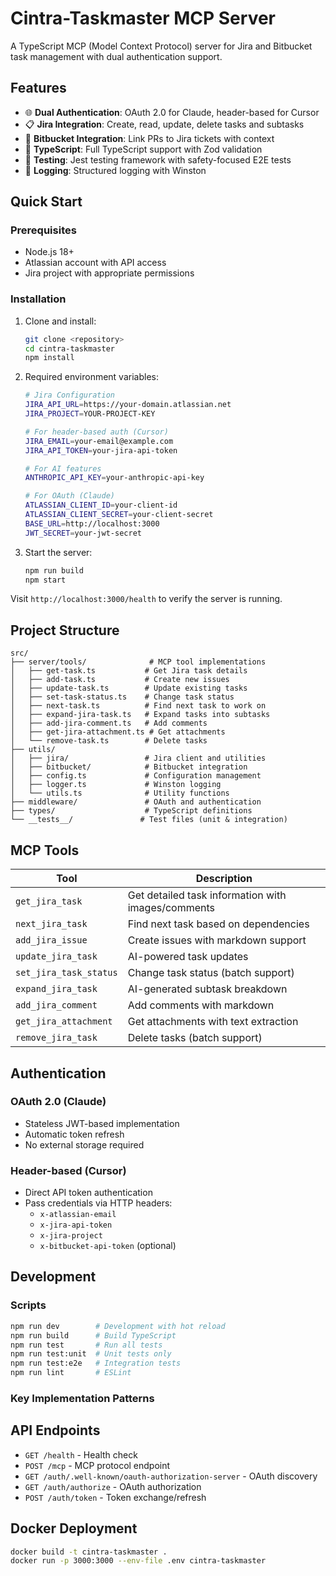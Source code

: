 # Cintra-Taskmaster MCP Server

A TypeScript MCP (Model Context Protocol) server for Jira and Bitbucket task management with dual authentication support.

## Features

- 🌐 **Dual Authentication**: OAuth 2.0 for Claude, header-based for Cursor
- 📋 **Jira Integration**: Create, read, update, delete tasks and subtasks
- 🔄 **Bitbucket Integration**: Link PRs to Jira tickets with context
- 🔧 **TypeScript**: Full TypeScript support with Zod validation
- 🧪 **Testing**: Jest testing framework with safety-focused E2E tests
- 📝 **Logging**: Structured logging with Winston

## Quick Start

### Prerequisites
- Node.js 18+
- Atlassian account with API access
- Jira project with appropriate permissions

### Installation

1. Clone and install:
   ```bash
   git clone <repository>
   cd cintra-taskmaster
   npm install
   ```

2. Required environment variables:
   ```bash
   # Jira Configuration
   JIRA_API_URL=https://your-domain.atlassian.net
   JIRA_PROJECT=YOUR-PROJECT-KEY
   
   # For header-based auth (Cursor)
   JIRA_EMAIL=your-email@example.com
   JIRA_API_TOKEN=your-jira-api-token
   
   # For AI features
   ANTHROPIC_API_KEY=your-anthropic-api-key
   
   # For OAuth (Claude)
   ATLASSIAN_CLIENT_ID=your-client-id
   ATLASSIAN_CLIENT_SECRET=your-client-secret
   BASE_URL=http://localhost:3000
   JWT_SECRET=your-jwt-secret
   ```

3. Start the server:
   ```bash
   npm run build
   npm start
   ```

Visit `http://localhost:3000/health` to verify the server is running.

## Project Structure

```
src/
├── server/tools/              # MCP tool implementations
│   ├── get-task.ts           # Get Jira task details
│   ├── add-task.ts           # Create new issues
│   ├── update-task.ts        # Update existing tasks
│   ├── set-task-status.ts    # Change task status
│   ├── next-task.ts          # Find next task to work on
│   ├── expand-jira-task.ts   # Expand tasks into subtasks
│   ├── add-jira-comment.ts   # Add comments
│   ├── get-jira-attachment.ts # Get attachments
│   └── remove-task.ts        # Delete tasks
├── utils/
│   ├── jira/                 # Jira client and utilities
│   ├── bitbucket/            # Bitbucket integration
│   ├── config.ts             # Configuration management
│   ├── logger.ts             # Winston logging
│   └── utils.ts              # Utility functions
├── middleware/               # OAuth and authentication
├── types/                    # TypeScript definitions
└── __tests__/               # Test files (unit & integration)
```

## MCP Tools

| Tool | Description |
|------|-------------|
| `get_jira_task` | Get detailed task information with images/comments |
| `next_jira_task` | Find next task based on dependencies |
| `add_jira_issue` | Create issues with markdown support |
| `update_jira_task` | AI-powered task updates |
| `set_jira_task_status` | Change task status (batch support) |
| `expand_jira_task` | AI-generated subtask breakdown |
| `add_jira_comment` | Add comments with markdown |
| `get_jira_attachment` | Get attachments with text extraction |
| `remove_jira_task` | Delete tasks (batch support) |

## Authentication

### OAuth 2.0 (Claude)
- Stateless JWT-based implementation
- Automatic token refresh
- No external storage required

### Header-based (Cursor)
- Direct API token authentication
- Pass credentials via HTTP headers:
  - `x-atlassian-email`
  - `x-jira-api-token`
  - `x-jira-project`
  - `x-bitbucket-api-token` (optional)

## Development

### Scripts
```bash
npm run dev        # Development with hot reload
npm run build      # Build TypeScript
npm run test       # Run all tests
npm run test:unit  # Unit tests only
npm run test:e2e   # Integration tests
npm run lint       # ESLint
```

### Key Implementation Patterns

## API Endpoints

- `GET /health` - Health check
- `POST /mcp` - MCP protocol endpoint
- `GET /auth/.well-known/oauth-authorization-server` - OAuth discovery
- `GET /auth/authorize` - OAuth authorization
- `POST /auth/token` - Token exchange/refresh

## Docker Deployment

```bash
docker build -t cintra-taskmaster .
docker run -p 3000:3000 --env-file .env cintra-taskmaster
```